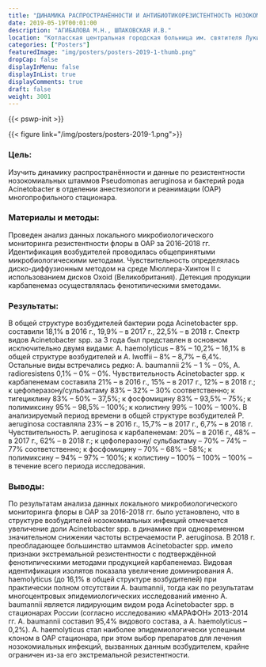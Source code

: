 ```yaml
---
title: "ДИНАМИКА РАСПРОСТРАНЁННОСТИ И АНТИБИОТИКОРЕЗИСТЕНТНОСТЬ НОЗОКОМИАЛЬНЫХ ШТАММОВ PSEUDOMONAS AERUGINOSA И БАКТЕРИЙ РОДА ACINETOBACTER В ОАР МНОГОПРОФИЛЬНОГО СТАЦИОНАРА"
date: 2019-05-19T00:01:00
description: "АГИБАЛОВА М.Н., ШПАКОВСКАЯ И.В."
location: "Котласская центральная городская больница им. святителя Луки (В.Ф. Войно-Ясенецкого), Котлас, Россия"
categories: ["Posters"]
featuredImage: "img/posters/posters-2019-1-thumb.png"
dropCap: false
displayInMenu: false
displayInList: true
displayComments: true
draft: false
weight: 3001
---
```



{{< pswp-init >}}

{{< figure link="/img/posters/posters-2019-1.png">}}


### Цель:

Изучить динамику распространённости и данные по резистентности нозокомиальных штаммов Pseudomonas aeruginosa и бактерий рода Acinetobacter в отделении анестезиологи и реанимации (ОАР) многопрофильного стационара.

### Материалы и методы: 

Проведен анализ данных локального микробиологического мониторинга резистентности флоры в ОАР за 2016-2018 гг. Идентификация возбудителей проводилась общепринятыми микробиологическими методами. Чувствительность определялась диско-диффузионным методом на среде Мюллера-Хинтон II с использованием дисков Oxoid (Великобритания). Детекция продукции карбапенемаз осуществлялась фенотипическими sметодами.

### Результаты: 

В общей структуре возбудителей бактерии рода Acinetobacter spp. составили 18,1% в 2016 г., 19,9% – в 2017 г., 22,5% – в 2018 г. Спектр видов Acinetobacter spp. за 3 года был представлен в основном исключительно двумя видами: A. haemolyticus – 8% – 10,2% – 16,1% в общей структуре возбудителей и A. lwoffii – 8% – 8,7% – 6,4%. Остальные виды встречались редко: A. baumannii 2% – 1 % – 0%, A. radioresistens 0,1% – 0% – 0%. Чувствительность Acinetobacter spp. к карбапенемам составила 21% – в 2016 г., 15% – в 2017 г., 12% – в 2018 г.; к цефоперазону/сульбактаму 83% – 32% – 30% соответственно; к тигециклину 83% – 50% – 37,5%; к фосфомицину 83% – 93,5% – 75%; к полимиксину 95% – 98,5% – 100%; к колистину 99% – 100% – 100%. В анализируемый период времени в общей структуре возбудителей P. aeruginosa составляла 23% – в 2016 г., 15,7% – в 2017 г., 6,7% – в 2018 г. Чувствительность P. aeruginosa к карбапенемам: 20% – в 2016 г., 48% – в 2017 г., 62% – в 2018 г.; к цефоперазону/ сульбактаму – 70% – 74% – 77% соответственно; к фосфомицину – 70% – 68% – 58%; к полимиксину – 94% – 97% – 100%; к колистину – 100% – 100% – 100% – в течение всего периода исследования.

### Выводы: 

По результатам анализа данных локального микробиологического мониторинга флоры в ОАР за 2016-2018 гг. было установлено, что в структуре возбудителей нозокомиальных инфекций отмечается увеличение доли Acinetobacter spp. в динамике при одновременном значительном снижении частоты встречаемости P. aeruginosa. В 2018 г. преобладающее большинство штаммов Acinetobacter spp. имело признаки экстремальной резистентности с подтверждённой фенотипическими методами продукцией карбапенемаз. Видовая идентификация изолятов показала увеличение доминирования A. haemolyticus (до 16,1% в общей структуре возбудителей) при практически полном отсутствии A. baumannii, тогда как по результатам многоцентровых эпидемиологических исследований именно A. baumannii является лидирующим видом рода Acinetobacter spp. в стационарах России (согласно исследованию «МАРАФОН» 2013-2014 гг. A. baumannii составил 95,4% видового состава, а A. haemolyticus – 0,2%). A. haemolyticus стал наиболее эпидемиологически успешным клоном в ОАР стационара, при этом выбор препаратов для лечения нозокомиальных инфекций, вызванных данным возбудителем, крайне ограничен из-за его экстремальной резистентности.